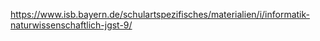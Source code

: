 https://www.isb.bayern.de/schulartspezifisches/materialien/i/informatik-naturwissenschaftlich-jgst-9/
